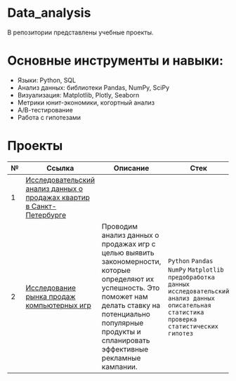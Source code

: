 # Data_analysis
В репозитории представлены учебные проекты.
# Основные инструменты и навыки:
* Языки: Python, SQL
* Анализ данных: библиотеки Pandas, NumPy, SciPy
* Визуализация: Matplotlib, Plotly, Seaborn
* Метрики юнит-экономики, когортный анализ
* А/В-тестирование
* Работа с гипотезами
# Проекты
| № | Ссылка | Описание | Стек |
| --- | --- | --- | --- |
| 1 | [Исследовательский анализ данных о продажах квартир в Санкт-Петербурге](https://github.com/ArhoneR/Data_analysis/tree/main/EDA) | 
| 2 | [Исследование рынка продаж компьютерных игр](https://github.com/ArhoneR/Data_analysis/tree/main/games_analysis) | Проводим анализ данных о продажах игр с целью выявить закономерности, которые определяют их успешность. Это поможет нам делать ставку на потенциально популярные продукты и спланировать эффективные рекламные кампании. | `Python` `Pandas` `NumPy` `Matplotlib` `предобработка данных` `исследовательский анализ данных` `описательная статистика` `проверка статистических гипотез`
